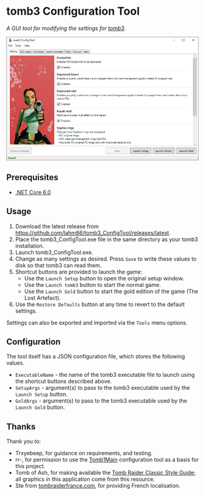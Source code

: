 # tomb3 Configuration Tool
_A GUI tool for modifying the settings for [tomb3](https://github.com/Trxyebeep/tomb3)._

![tomb3 Config Tool](resources/gui.png)


## Prerequisites
* [.NET Core 6.0](https://dotnet.microsoft.com/en-us/download/dotnet/6.0)

## Usage
1. Download the latest release from https://github.com/lahm86/tomb3_ConfigTool/releases/latest.
2. Place the tomb3_ConfigTool.exe file in the same directory as your tomb3 installation.
3. Launch tomb3_ConfigTool.exe.
4. Change as many settings as desired. Press `Save` to write these values to disk so that tomb3 can read them.
5. Shortcut buttons are provided to launch the game:
   * Use the `Launch Setup` button to open the original setup window.
   * Use the `Launch tomb3` button to start the normal game.
   * Use the `Launch Gold` button to start the gold edition of the game (The Lost Artefact).
6. Use the `Restore Defaults` button at any time to revert to the default settings.

Settings can also be exported and imported via the `Tools` menu options.

## Configuration
The tool itself has a JSON configuration file, which stores the following values.
* `ExecutableName` - the name of the tomb3 executable file to launch using the shortcut buttons described above.
* `SetupArgs` - argument(s) to pass to the tomb3 executable used by the `Launch Setup` button.
* `GoldArgs` - argument(s) to pass to the tomb3 executable used by the `Launch Gold` button.

## Thanks
Thank you to:

* Trxyebeep, for guidance on requirements, and testing.
* rr-, for permission to use the [Tomb1Main](https://github.com/rr-/Tomb1Main) configuration tool as a basis for this project.
* Tomb of Ash, for making available the [Tomb Raider Classic Style Guide](https://www.tomb-of-ash.com/tomb-raider-classic-style-guides/); all graphics in this application come from this resource.
* Ste from [tombraiderfrance.com](https://www.tombraiderfrance.com/), for providing French localisation.

